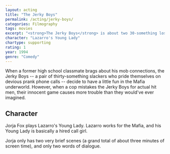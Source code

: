 ```yaml
---
layout: acting
title: "The Jerky Boys"
permalink: /acting/jerky-boys/
categories: Filmography
tags: movies
excerpt: "<strong>The Jerky Boys</strong> is about two 30-something losers who make prank phone calls and anger a mob boss."
character: "Lazarro's Young Lady"
chartype: supporting
rating: 1
year: 1994
genre: "Comedy"
---
```


When a former high school classmate brags about his mob connections, the Jerky Boys -- a pair of thirty-something slackers who pride themselves on devious prank phone calls -- decide to have a little fun in the Mafia underworld. However, when a cop mistakes the Jerky Boys for actual hit men, their innocent game causes more trouble than they would've ever imagined.

## Character

Jorja Fox plays Lazarro's Young Lady. Lazarro works for the Mafia, and his Young Lady is basically a hired call girl.

Jorja only has two very brief scenes (a grand total of about three minutes of screen time), and only two words of dialogue.